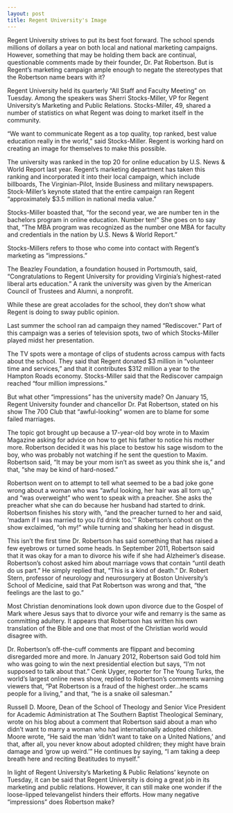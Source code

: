 ```yaml
---
layout: post
title: Regent University's Image
---
```


Regent University strives to put its best foot forward. The school spends millions of dollars a year on both local and national marketing campaigns. However, something that may be holding them back are continual, questionable comments made by their founder, Dr. Pat Robertson. But is Regent’s marketing campaign ample enough to negate the stereotypes that the Robertson name bears with it?

Regent University held its quarterly “All Staff and Faculty Meeting” on Tuesday. Among the speakers was Sherri Stocks-Miller, VP for Regent University’s Marketing and Public Relations. Stocks-Miller, 49, shared a number of statistics on what Regent was doing to market itself in the community.

“We want to communicate Regent as a top quality, top ranked, best value education really in the world,” said Stocks-Miller. Regent is working hard on creating an image for themselves to make this possible.

The university was ranked in the top 20 for online education by U.S. News & World Report last year. Regent’s marketing department has taken this ranking and incorporated it into their local campaign, which include billboards, The Virginian-Pilot, Inside Business and military newspapers. Stock-Miller’s keynote stated that the entire campaign ran Regent “approximately $3.5 million in national media value.”

Stocks-Miller boasted that, “for the second year, we are number ten in the bachelors program in online education. Number ten!” She goes on to say that, “The MBA program was recognized as the number one MBA for faculty and credentials in the nation by U.S. News & World Report.”

Stocks-Millers refers to those who come into contact with Regent’s marketing as “impressions.”

The Beazley Foundation, a foundation housed in Portsmouth, said, “Congratulations to Regent University for providing Virginia’s highest-rated liberal arts education.” A rank the university was given by the American Council of Trustees and Alumni, a nonprofit.

While these are great accolades for the school, they don’t show what Regent is doing to sway public opinion.

Last summer the school ran ad campaign they named “Rediscover.” Part of this campaign was a series of television spots, two of which Stocks-Miller played midst her presentation.

The TV spots were a montage of clips of students across campus with facts about the school. They said that Regent donated $3 million in “volunteer time and services,” and that it contributes $312 million a year to the Hampton Roads economy. Stocks-Miller said that the Rediscover campaign reached “four million impressions.”

But what other “impressions” has the university made? On January 15, Regent University founder and chancellor Dr. Pat Robertson, stated on his show The 700 Club that “awful-looking” women are to blame for some failed marriages.

The topic got brought up because a 17-year-old boy wrote in to Maxim Magazine asking for advice on how to get his father to notice his mother more. Robertson decided it was his place to bestow his sage wisdom to the boy, who was probably not watching if he sent the question to Maxim. Robertson said, “It may be your mom isn’t as sweet as you think she is,” and that, “she may be kind of hard-nosed.”

Robertson went on to attempt to tell what seemed to be a bad joke gone wrong about a woman who was “awful looking, her hair was all torn up,” and “was overweight” who went to speak with a preacher. She asks the preacher what she can do because her husband had started to drink. Robertson finishes his story with, “and the preacher turned to her and said, ‘madam if I was married to you I’d drink too.’” Robertson’s cohost on the show exclaimed, “oh my!” while turning and shaking her head in disgust.

This isn’t the first time Dr. Robertson has said something that has raised a few eyebrows or turned some heads. In September 2011, Robertson said that it was okay for a man to divorce his wife if she had Alzheimer’s disease. Robertson’s cohost asked him about marriage vows that contain “until death do us part.” He simply replied that, “This is a kind of death.” Dr. Robert Stern, professor of neurology and neurosurgery at Boston University’s School of Medicine, said that Pat Robertson was wrong and that, “the feelings are the last to go.”

Most Christian denominations look down upon divorce due to the Gospel of Mark where Jesus says that to divorce your wife and remarry is the same as committing adultery. It appears that Robertson has written his own translation of the Bible and one that most of the Christian world would disagree with.

Dr. Robertson’s off-the-cuff comments are flippant and becoming disregarded more and more. In January 2012, Robertson said God told him who was going to win the next presidential election but says, “I’m not supposed to talk about that.” Cenk Uyger, reporter for The Young Turks, the world’s largest online news show, replied to Robertson’s comments warning viewers that, “Pat Robertson is a fraud of the highest order…he scams people for a living,” and that, “he is a snake oil salesman.”

Russell D. Moore, Dean of the School of Theology and Senior Vice President for Academic Administration at The Southern Baptist Theological Seminary, wrote on his blog about a comment that Robertson said about a man who didn’t want to marry a woman who had internationally adopted children. Moore wrote, “He said the man ‘didn’t want to take on a United Nations,’ and that, after all, you never know about adopted children; they might have brain damage and ‘grow up weird.’” He continues by saying, “I am taking a deep breath here and reciting Beatitudes to myself.”

In light of Regent University’s Marketing & Public Relations’ keynote on Tuesday, it can be said that Regent University is doing a great job in its marketing and public relations. However, it can still make one wonder if the loose-lipped televangelist hinders their efforts. How many negative “impressions” does Robertson make?